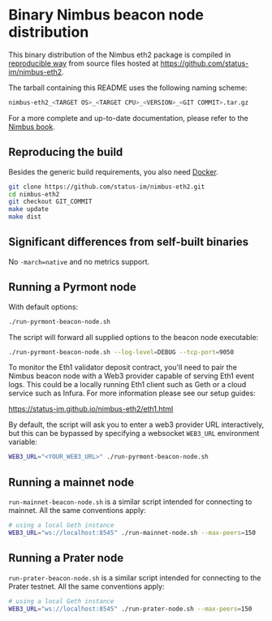 # Binary Nimbus beacon node distribution

This binary distribution of the Nimbus eth2 package is compiled
in [reproducible way](https://reproducible-builds.org/) from source files
hosted at https://github.com/status-im/nimbus-eth2.

The tarball containing this README uses the following naming scheme:

```bash
nimbus-eth2_<TARGET OS>_<TARGET CPU>_<VERSION>_<GIT COMMIT>.tar.gz
```

For a more complete and up-to-date documentation, please refer to the [Nimbus book](https://status-im.github.io/nimbus-eth2/).

## Reproducing the build

Besides the generic build requirements, you also need [Docker](https://www.docker.com/).

```bash
git clone https://github.com/status-im/nimbus-eth2.git
cd nimbus-eth2
git checkout GIT_COMMIT
make update
make dist
```

## Significant differences from self-built binaries

No `-march=native` and no metrics support.

## Running a Pyrmont node

With default options:

```bash
./run-pyrmont-beacon-node.sh
```

The script will forward all supplied options to the beacon node executable:

```bash
./run-pyrmont-beacon-node.sh --log-level=DEBUG --tcp-port=9050
```

To monitor the Eth1 validator deposit contract, you'll need to pair
the Nimbus beacon node with a Web3 provider capable of serving Eth1
event logs. This could be a locally running Eth1 client such as Geth
or a cloud service such as Infura. For more information please see
our setup guides:

https://status-im.github.io/nimbus-eth2/eth1.html

By default, the script will ask you to enter a web3 provider URL interactively,
but this can be bypassed by specifying a websocket `WEB3_URL` environment variable:

```bash
WEB3_URL="<YOUR_WEB3_URL>" ./run-pyrmont-beacon-node.sh
```

## Running a mainnet node

`run-mainnet-beacon-node.sh` is a similar script intended for connecting to mainnet.
All the same conventions apply:

```bash
# using a local Geth instance
WEB3_URL="ws://localhost:8545" ./run-mainnet-node.sh --max-peers=150
```

## Running a Prater node

`run-prater-beacon-node.sh` is a similar script intended for connecting to the Prater
testnet. All the same conventions apply:

```bash
# using a local Geth instance
WEB3_URL="ws://localhost:8545" ./run-prater-node.sh --max-peers=150
```


